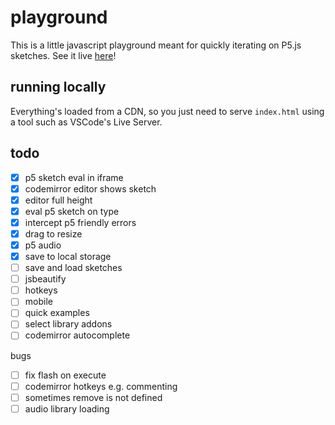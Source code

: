 # playground

This is a little javascript playground meant for quickly iterating on P5.js
sketches. See it live [here](https://twigg.gg/playground/)!

## running locally

Everything's loaded from a CDN, so you just need to serve `index.html` using a
tool such as VSCode's Live Server.

## todo

- [x] p5 sketch eval in iframe
- [x] codemirror editor shows sketch
- [x] editor full height
- [x] eval p5 sketch on type
- [x] intercept p5 friendly errors
- [x] drag to resize
- [x] p5 audio
- [x] save to local storage
- [ ] save and load sketches
- [ ] jsbeautify
- [ ] hotkeys
- [ ] mobile
- [ ] quick examples
- [ ] select library addons
- [ ] codemirror autocomplete

bugs

- [ ] fix flash on execute
- [ ] codemirror hotkeys e.g. commenting
- [ ] sometimes remove is not defined
- [ ] audio library loading
